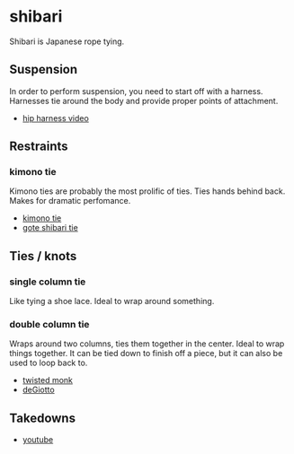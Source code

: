 # shibari
Shibari is Japanese rope tying.

## Suspension
In order to perform suspension, you need to start off with a harness. Harnesses
tie around the body and provide proper points of attachment.
- [hip harness video](https://www.youtube.com/watch?v=nUlxNiKCJ8I)

## Restraints
### kimono tie
Kimono ties are probably the most prolific of ties. Ties hands behind back.
Makes for dramatic perfomance.
- [kimono tie](https://youtu.be/pspNwSv3WYw)
- [gote shibari tie](http://bondageclubvn.blogspot.com/2011/08/knots-gote-shibari.html)

## Ties / knots
### single column tie
Like tying a shoe lace. Ideal to wrap around something.

### double column tie
Wraps around two columns, ties them together in the center. Ideal to wrap
things together. It can be tied down to finish off a piece, but it can also be
used to loop back to.
- [twisted monk](https://youtu.be/7ItFtMDL-9I?t=1m0s)
- [deGiotto](https://youtu.be/WmtBvRdLydA)

## Takedowns
- [youtube](https://youtu.be/Dw_dOB1XeXk?t=1m40s)

